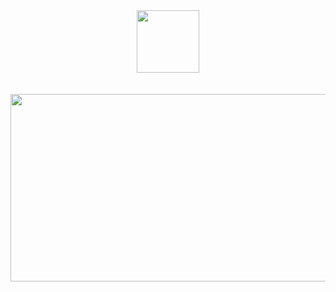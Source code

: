 <div id="header" align="center">
  <img src="https://media.giphy.com/media/M9gbBd9nbDrOTu1Mqx/giphy.gif" width="100"/>
  <div id="skill">
    <img src="https://img.shields.io/badge/Python-3776AB?style=for-the-badge&logo=python&logoColor=white" alt=""/>
    <img src="https://img.shields.io/badge/Node.js-43853D?style=for-the-badge&logo=node.js&logoColor=white" alt=""/>
    <img src="https://img.shields.io/badge/Java-ED8B00?style=for-the-badge&logo=openjdk&logoColor=white" alt=""/>
    <img src="https://img.shields.io/badge/PHP-777BB4?style=for-the-badge&logo=php&logoColor=white" alt=""/>
    <img src="https://img.shields.io/badge/Go-00ADD8?style=for-the-badge&logo=go&logoColor=white" alt=""/>
    <img src="https://img.shields.io/badge/Lua-2C2D72?style=for-the-badge&logo=lua&logoColor=white" alt=""/>
    <img src="https://img.shields.io/badge/Laravel-FF2D20?style=for-the-badge&logo=laravel&logoColor=white" alt=""/>
  </div>
  <div id="badges">
    <img src="https://komarev.com/ghpvc/?username=PyWhy-3275&style=flat-square&color=blue" alt=""/>
  </div>
  <div id="os">
    <img src="https://img.shields.io/badge/iOS-000000?style=for-the-badge&logo=ios&logoColor=white" alt=""/>
    <img src="https://img.shields.io/badge/Windows-0078D6?style=for-the-badge&logo=windows&logoColor=white" alt=""/>
  </div>
  <div align="center">
    <img src="https://media.giphy.com/media/dWesBcTLavkZuG35MI/giphy.gif" width="600" height="300"/>
  </div>
</div>
<!--START_SECTION:waka-->
<!--END_SECTION:waka-->
